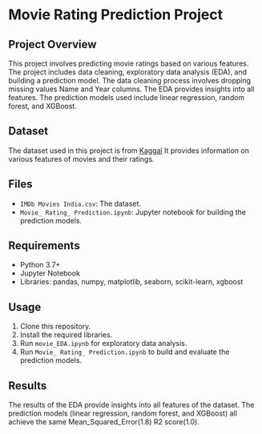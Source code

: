 # Movie Rating Prediction Project

## Project Overview
This project involves predicting movie ratings based on various features. The project includes data cleaning, exploratory data analysis (EDA), and building a prediction model. The data cleaning process involves dropping missing values Name and Year columns. The EDA provides insights into all features. The prediction models used include linear regression, random forest, and XGBoost.

## Dataset
The dataset used in this project is from [Kaggal](https://www.kaggle.com/) It provides information on various features of movies and their ratings.

## Files
- `IMDb Movies India.csv`: The dataset.
- `Movie_ Rating_ Prediction.ipynb`: Jupyter notebook for building the prediction models.

## Requirements
- Python 3.7+
- Jupyter Notebook
- Libraries: pandas, numpy, matplotlib, seaborn, scikit-learn, xgboost

## Usage
1. Clone this repository.
2. Install the required libraries.
3. Run `movie_EDA.ipynb` for exploratory data analysis.
4. Run `Movie_ Rating_ Prediction.ipynb` to build and evaluate the prediction models.

## Results
The results of the EDA provide insights into all features of the dataset. The prediction models (linear regression, random forest, and XGBoost) all achieve the same Mean_Squared_Error(1.8) R2 score(1.0).
